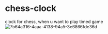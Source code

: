 # chess-clock
clock for chess, when u want to play timed game
![7b64a316-4aaa-4138-94a5-3e6866fde36d](https://user-images.githubusercontent.com/70272280/214617722-33ed5bde-1cb0-4a6f-acd5-e23b0b278485.jpg)
